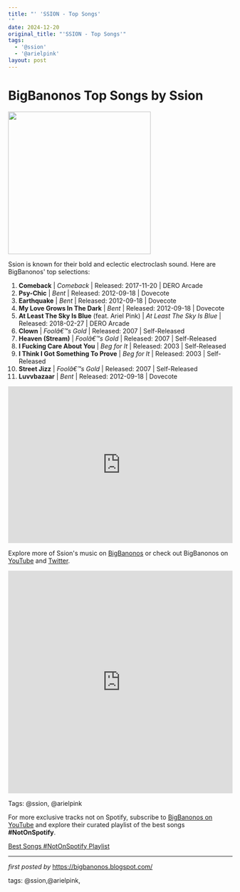 ```yaml
---
title: "' 'SSION - Top Songs'
'"
date: 2024-12-20
original_title: "'SSION - Top Songs'"
tags:
  - '@ssion'
  - '@arielpink'
layout: post
---
```

<h1>BigBanonos Top Songs by Ssion</h1>
<div class="separator"> <a href="https://i.ytimg.com/vi/eTjF5JZ_v7M/sddefault.jpg" > <img alt="" border="0" width="320" data-original-height="480" data-original-width="640" src="https://i.ytimg.com/vi/eTjF5JZ_v7M/sddefault.jpg"/> </a>
</div>
<p>Ssion is known for their bold and eclectic electroclash sound. Here are BigBanonos' top selections:</p> <ol> <li><strong>Comeback</strong> | <em>Comeback</em> | Released: 2017-11-20 | DERO Arcade</li> <li><strong>Psy-Chic</strong> | <em>Bent</em> | Released: 2012-09-18 | Dovecote</li> <li><strong>Earthquake</strong> | <em>Bent</em> | Released: 2012-09-18 | Dovecote</li> <li><strong>My Love Grows In The Dark</strong> | <em>Bent</em> | Released: 2012-09-18 | Dovecote</li> <li><strong>At Least The Sky Is Blue</strong> (feat. Ariel Pink) | <em>At Least The Sky Is Blue</em> | Released: 2018-02-27 | DERO Arcade</li> <li><strong>Clown</strong> | <em>Foolâ€™s Gold</em> | Released: 2007 | Self-Released</li> <li><strong>Heaven (Stream)</strong> | <em>Foolâ€™s Gold</em> | Released: 2007 | Self-Released</li> <li><strong>I Fucking Care About You</strong> | <em>Beg for It</em> | Released: 2003 | Self-Released</li> <li><strong>I Think I Got Something To Prove</strong> | <em>Beg for It</em> | Released: 2003 | Self-Released</li> <li><strong>Street Jizz</strong> | <em>Foolâ€™s Gold</em> | Released: 2007 | Self-Released</li> <li><strong>Luvvbazaar</strong> | <em>Bent</em> | Released: 2012-09-18 | Dovecote</li>
</ol> <div> <iframe allow="autoplay; clipboard-write; encrypted-media; fullscreen; picture-in-picture" frameborder="0" height="352" loading="lazy" src="https://open.spotify.com/embed/playlist/5RJ9SItCAoDcv6hQnnV6ij?utm_source=generator" width="100%"></iframe>
</div> <p>Explore more of Ssion's music on <a href="https://bigbanonos.blogspot.com/">BigBanonos</a> or check out BigBanonos on <a href="https://www.youtube.com/@BigBanonos">YouTube</a> and <a href="https://x.com/bigbanonos">Twitter</a>.</p> <iframe allow="encrypted-media" allowfullscreen="" frameborder="0" gesture="media" height="500" src="https://www.youtube.com/embed/jLVWlaGFhXE?list=PLtuNtuTatqI0rWsgdQn5WqN-660JjilAB" width="100%"></iframe>
<p>Tags: @ssion, @arielpink</p>


<!--Subscribe and Playlist Links-->
<div>
    <p>For more exclusive tracks not on Spotify, subscribe to <a href="https://www.youtube.com/@BigBanonos" target="_blank">BigBanonos on YouTube</a> and explore their curated playlist of the best songs <strong>#NotOnSpotify</strong>.</p>
    <p><a href="https://www.youtube.com/playlist?list=PLtuNtuTatqI0kFahUCbtbfenC_ET5O_tr" target="_blank">Best Songs #NotOnSpotify Playlist<br /></a></p></div>

<hr />

<p><em>first posted by</em> <a href="https://bigbanonos.blogspot.com/" rel="noopener" target="_new">https://bigbanonos.blogspot.com/</a></p>

<p>tags: @ssion,@arielpink,</p>
